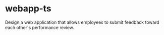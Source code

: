 # webapp-ts
Design a web application that allows employees to submit feedback toward each other's performance review. 
